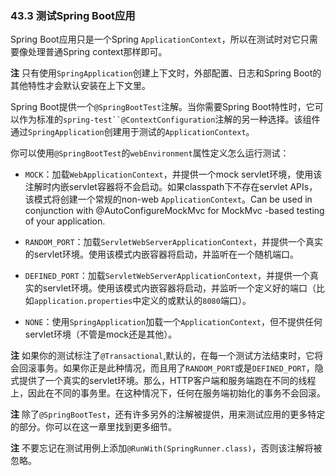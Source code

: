 ### 43.3 测试Spring Boot应用

Spring Boot应用只是一个Spring `ApplicationContext`，所以在测试时对它只需要像处理普通Spring context那样即可。

**注** 只有使用`SpringApplication`创建上下文时，外部配置、日志和Spring Boot的其他特性才会默认安装在上下文里。

Spring Boot提供一个`@SpringBootTest`注解。当你需要Spring Boot特性时，它可以作为标准的`spring-test``@ContextConfiguration`注解的另一种选择。该组件通过`SpringApplication`创建用于测试的`ApplicationContext`。

你可以使用`@SpringBootTest`的`webEnvironment`属性定义怎么运行测试：

* `MOCK`：加载`WebApplicationContext`，并提供一个mock servlet环境，使用该注解时内嵌servlet容器将不会启动。如果classpath下不存在servlet APIs，该模式将创建一个常规的non-web `ApplicationContext`。Can be used in conjunction with @AutoConfigureMockMvc for MockMvc -based testing of your application. 

* `RANDOM_PORT`：加载`ServletWebServerApplicationContext`，并提供一个真实的servlet环境。使用该模式内嵌容器将启动，并监听在一个随机端口。

* `DEFINED_PORT`：加载`ServletWebServerApplicationContext`，并提供一个真实的servlet环境。使用该模式内嵌容器将启动，并监听一个定义好的端口（比如`application.properties`中定义的或默认的`8080`端口）。

* `NONE`：使用`SpringApplication`加载一个`ApplicationContext`，但不提供任何servlet环境（不管是mock还是其他）。

**注** 如果你的测试标注了`@Transactional`,默认的，在每一个测试方法结束时，它将会回滚事务。如果你正是此种情况，而且用了`RANDOM_PORT`或是`DEFINED_PORT`，隐式提供了一个真实的servlet环境。那么，HTTP客户端和服务端跑在不同的线程上，因此在不同的事务里。在这种情况下，任何在服务端初始化的事务不会回滚。

**注** 除了`@SpringBootTest`，还有许多另外的注解被提供，用来测试应用的更多特定的部分。你可以在这一章里找到更多细节。

**注** 不要忘记在测试用例上添加`@RunWith(SpringRunner.class)`，否则该注解将被忽略。
